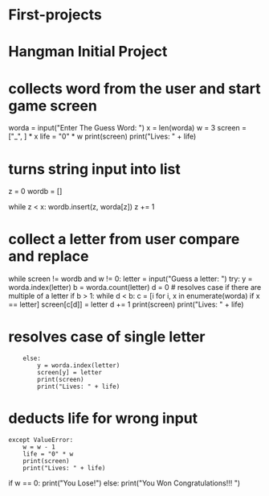 # First-projects

# Hangman Initial Project

# collects word from the user and start game screen
worda = input("Enter The Guess Word: ")
x = len(worda)
w = 3
screen = ["_", ] * x
life = "0" * w
print(screen)
print("Lives: " + life)

# turns string input into list
z = 0
wordb = []

while z < x:
    wordb.insert(z, worda[z])
    z += 1

# collect a letter from user compare and replace
while screen != wordb and w != 0:
    letter = input("Guess a  letter: ")
    try:
        y = worda.index(letter)
        b = worda.count(letter)
        d = 0
        # resolves case if there are multiple of a letter
        if b > 1:
            while d < b:
                c = [i for i, x in enumerate(worda) if x == letter]
                screen[c[d]] = letter
                d += 1
            print(screen)
            print("Lives: " + life)

 # resolves case of single letter
        else:
            y = worda.index(letter)
            screen[y] = letter
            print(screen)
            print("Lives: " + life)
  # deducts life for wrong input
    except ValueError:
        w = w - 1
        life = "0" * w
        print(screen)
        print("Lives: " + life)

if w == 0:
    print("You Lose!")
else:
    print("You Won Congratulations!!! ")
